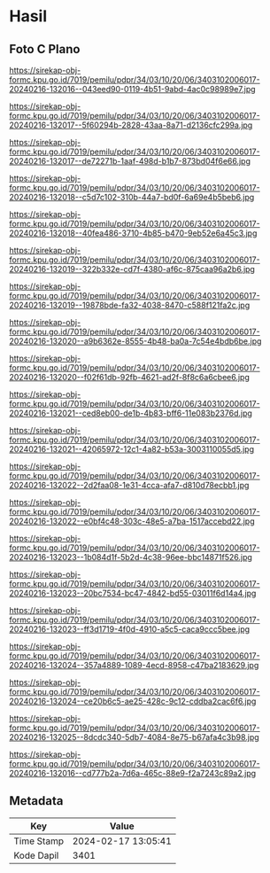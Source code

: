 # Hasil

## Foto C Plano

https://sirekap-obj-formc.kpu.go.id/7019/pemilu/pdpr/34/03/10/20/06/3403102006017-20240216-132016--043eed90-0119-4b51-9abd-4ac0c98989e7.jpg

https://sirekap-obj-formc.kpu.go.id/7019/pemilu/pdpr/34/03/10/20/06/3403102006017-20240216-132017--5f60294b-2828-43aa-8a71-d2136cfc299a.jpg

https://sirekap-obj-formc.kpu.go.id/7019/pemilu/pdpr/34/03/10/20/06/3403102006017-20240216-132017--de72271b-1aaf-498d-b1b7-873bd04f6e66.jpg

https://sirekap-obj-formc.kpu.go.id/7019/pemilu/pdpr/34/03/10/20/06/3403102006017-20240216-132018--c5d7c102-310b-44a7-bd0f-6a69e4b5beb6.jpg

https://sirekap-obj-formc.kpu.go.id/7019/pemilu/pdpr/34/03/10/20/06/3403102006017-20240216-132018--40fea486-3710-4b85-b470-9eb52e6a45c3.jpg

https://sirekap-obj-formc.kpu.go.id/7019/pemilu/pdpr/34/03/10/20/06/3403102006017-20240216-132019--322b332e-cd7f-4380-af6c-875caa96a2b6.jpg

https://sirekap-obj-formc.kpu.go.id/7019/pemilu/pdpr/34/03/10/20/06/3403102006017-20240216-132019--19878bde-fa32-4038-8470-c588f121fa2c.jpg

https://sirekap-obj-formc.kpu.go.id/7019/pemilu/pdpr/34/03/10/20/06/3403102006017-20240216-132020--a9b6362e-8555-4b48-ba0a-7c54e4bdb6be.jpg

https://sirekap-obj-formc.kpu.go.id/7019/pemilu/pdpr/34/03/10/20/06/3403102006017-20240216-132020--f02f61db-92fb-4621-ad2f-8f8c6a6cbee6.jpg

https://sirekap-obj-formc.kpu.go.id/7019/pemilu/pdpr/34/03/10/20/06/3403102006017-20240216-132021--ced8eb00-de1b-4b83-bff6-11e083b2376d.jpg

https://sirekap-obj-formc.kpu.go.id/7019/pemilu/pdpr/34/03/10/20/06/3403102006017-20240216-132021--42065972-12c1-4a82-b53a-3003110055d5.jpg

https://sirekap-obj-formc.kpu.go.id/7019/pemilu/pdpr/34/03/10/20/06/3403102006017-20240216-132022--2d2faa08-1e31-4cca-afa7-d810d78ecbb1.jpg

https://sirekap-obj-formc.kpu.go.id/7019/pemilu/pdpr/34/03/10/20/06/3403102006017-20240216-132022--e0bf4c48-303c-48e5-a7ba-1517accebd22.jpg

https://sirekap-obj-formc.kpu.go.id/7019/pemilu/pdpr/34/03/10/20/06/3403102006017-20240216-132023--1b084d1f-5b2d-4c38-96ee-bbc14871f526.jpg

https://sirekap-obj-formc.kpu.go.id/7019/pemilu/pdpr/34/03/10/20/06/3403102006017-20240216-132023--20bc7534-bc47-4842-bd55-03011f6d14a4.jpg

https://sirekap-obj-formc.kpu.go.id/7019/pemilu/pdpr/34/03/10/20/06/3403102006017-20240216-132023--ff3d1719-4f0d-4910-a5c5-caca9ccc5bee.jpg

https://sirekap-obj-formc.kpu.go.id/7019/pemilu/pdpr/34/03/10/20/06/3403102006017-20240216-132024--357a4889-1089-4ecd-8958-c47ba2183629.jpg

https://sirekap-obj-formc.kpu.go.id/7019/pemilu/pdpr/34/03/10/20/06/3403102006017-20240216-132024--ce20b6c5-ae25-428c-9c12-cddba2cac6f6.jpg

https://sirekap-obj-formc.kpu.go.id/7019/pemilu/pdpr/34/03/10/20/06/3403102006017-20240216-132025--8dcdc340-5db7-4084-8e75-b67afa4c3b98.jpg

https://sirekap-obj-formc.kpu.go.id/7019/pemilu/pdpr/34/03/10/20/06/3403102006017-20240216-132016--cd777b2a-7d6a-465c-88e9-f2a7243c89a2.jpg


## Metadata

| Key        | Value               |
| ---------- | ------------------- |
| Time Stamp | 2024-02-17 13:05:41 |
| Kode Dapil | 3401                |




